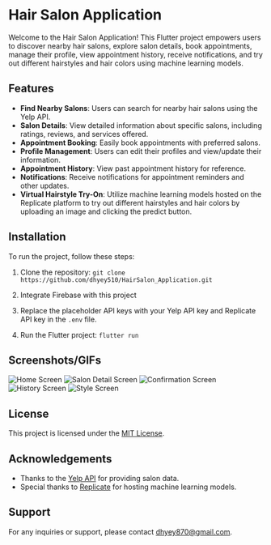 # Hair Salon Application

Welcome to the Hair Salon Application! This Flutter project empowers users to discover nearby hair salons, explore salon details, book appointments, manage their profile, view appointment history, receive notifications, and try out different hairstyles and hair colors using machine learning models.

## Features

- **Find Nearby Salons**: Users can search for nearby hair salons using the Yelp API.
- **Salon Details**: View detailed information about specific salons, including ratings, reviews, and services offered.
- **Appointment Booking**: Easily book appointments with preferred salons.
- **Profile Management**: Users can edit their profiles and view/update their information.
- **Appointment History**: View past appointment history for reference.
- **Notifications**: Receive notifications for appointment reminders and other updates.
- **Virtual Hairstyle Try-On**: Utilize machine learning models hosted on the Replicate platform to try out different hairstyles and hair colors by uploading an image and clicking the predict button.

## Installation

To run the project, follow these steps:

1. Clone the repository:
`git clone https://github.com/dhyey510/HairSalon_Application.git`

2. Integrate Firebase with this project

3. Replace the placeholder API keys with your Yelp API key and Replicate API key in the `.env` file.

4. Run the Flutter project:
`flutter run`

## Screenshots/GIFs

![Home Screen](screenshots/HomeScreen.png)
![Salon Detail Screen](screenshots/SalonDetail.png)
![Confirmation Screen](screenshots/Confirmation.png)
![History Screen](screenshots/History.png)
![Style Screen](screenshots/StyleScreen.png)

## License

This project is licensed under the [MIT License](LICENSE).

## Acknowledgements

- Thanks to the [Yelp API](https://www.yelp.com/developers) for providing salon data.
- Special thanks to [Replicate](https://replicate.ai/) for hosting machine learning models.

## Support

For any inquiries or support, please contact [dhyey870@gmail.com](mailto:dhyey870@gmail.com).
